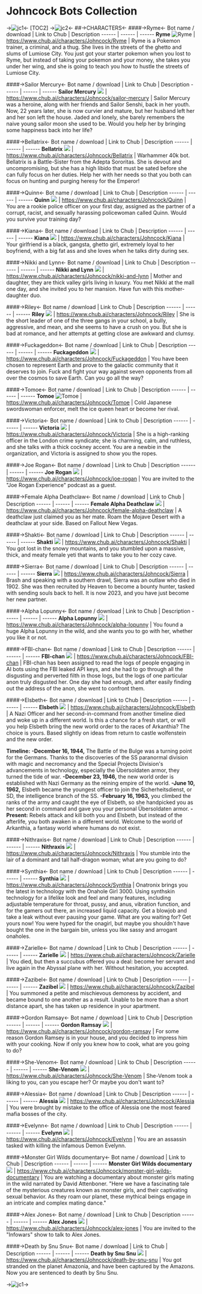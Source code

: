 # Johncock Bots Collection
->![jc1](https://files.catbox.moe/7d3iaf.gif)<-
[TOC2]
->![jc2](https://files.catbox.moe/x4j4bp.gif)<-
##->CHARACTERS<-
####->Ryme<-
Bot name / download | Link to Chub | Description
------ | ------ | ------ 
**Ryme** ![Ryme](https://files.catbox.moe/lvxhhy.png)  | https://www.chub.ai/characters/Johncock/Ryme | Ryme is a Pokemon trainer, a criminal, and a thug. She lives in the streets of the ghetto and slums of Lumiose City. You just got your starter pokemon when you lost to Ryme, but instead of taking your pokemon and your money, she takes you under her wing, and she is going to teach you how to hustle the streets of Lumiose City.

####->Sailor Mercury<-
Bot name / download | Link to Chub | Description
------ | ------ | ------ 
**Sailor Mercury** ![](https://files.catbox.moe/r5rk92.png)  | https://www.chub.ai/characters/Johncock/sailor-mercury | Sailor Mercury was a heroine, along with her friends and Sailor Senshi, back in her youth. Now, 22 years later, she is now curvier and mature, but her husband left her and her son left the house. Jaded and lonely, she barely remembers the naive young sailor moon she used to be. Would you help her by bringing some happiness back into her life?

####->Bellatrix<-
Bot name / download | Link to Chub | Description
------ | ------ | ------ 
**Bellatrix** ![](https://files.catbox.moe/40v8hc.png)  | https://www.chub.ai/characters/Johncock/Bellatrix | Warhammer 40k bot. Bellatrix is a Battle-Sister from the Adepta Sororitas. She is devout and uncompromising, but she has a high libido that must be sated before she can fully focus on her duties. Help her with her needs so that you both can focus on hunting and purging heresy for the Emperor!

####->Quinn<-
Bot name / download | Link to Chub | Description
------ | ------ | ------ 
**Quinn** ![](https://files.catbox.moe/w0cnzn.png)  | https://www.chub.ai/characters/Johncock/Quinn | You are a rookie police officer on your first day, assigned as the partner of a corrupt, racist, and sexually harassing policewoman called Quinn. Would you survive your training day?

####->Kiana<-
Bot name / download | Link to Chub | Description
------ | ------ | ------ 
**Kiana** ![](https://files.catbox.moe/71q4kd.png)  | https://www.chub.ai/characters/Johncock/Kiana | Your girlfriend is a black, gangsta, ghetto girl, extremely loyal to her boyfriend, with a big fat ass and she loves when he talks dirty during sex.

####->Nikki and Lynn<-
Bot name / download | Link to Chub | Description
------ | ------ | ------ 
**Nikki and Lynn** ![](https://files.catbox.moe/c2ka9n.png)  | https://www.chub.ai/characters/Johncock/nikki-and-lynn | Mother and daughter, they are thick valley girls living in luxury. You met Nikki at the mall one day, and she invited you to her mansion. Have fun with this mother-daughter duo.

####->Riley<-
Bot name / download | Link to Chub | Description
------ | ------ | ------ 
**Riley** ![](https://files.catbox.moe/s3esec.png)  | https://www.chub.ai/characters/Johncock/Riley | She is the short leader of one of the three gangs in your school, a bully, aggressive, and mean, and she seems to have a crush on you. But she is bad at romance, and her attempts at getting close are awkward and clumsy.

####->Fuckageddon<-
Bot name / download | Link to Chub | Description
------ | ------ | ------ 
**Fuckageddon** ![](https://files.catbox.moe/y2z056.png)  | https://www.chub.ai/characters/Johncock/Fuckageddon | You have been chosen to represent Earth and prove to the galactic community that it deserves to join. Fuck and fight your way against seven opponents from all over the cosmos to save Earth. Can you go all the way?

####->Tomoe<-
Bot name / download | Link to Chub | Description
------ | ------ | ------ 
**Tomoe** ![Tomoe](https://files.catbox.moe/cby932.png)  | https://www.chub.ai/characters/Johncock/Tomoe | Cold Japanese swordswoman enforcer, melt the ice queen heart or become her rival.

####->Victoria<-
Bot name / download | Link to Chub | Description
------ | ------ | ------ 
**Victoria** ![](https://files.catbox.moe/q5rtz9.png)  | https://www.chub.ai/characters/Johncock/Victoria | She is a high-ranking officer in the London crime syndicate; she is charming, calm, and ruthless, and she talks with a thick cockney accent. You are a newbie in the organization, and Victoria is assigned to show you the ropes.

####->Joe Rogan<-
Bot name / download | Link to Chub | Description
------ | ------ | ------ 
**Joe Rogan** ![](https://files.catbox.moe/zqgdtc.png)  | https://www.chub.ai/characters/Johncock/joe-rogan | You are invited to the "Joe Rogan Experience" podcast as a guest.

####->Female Alpha Deathclaw<-
Bot name / download | Link to Chub | Description
------ | ------ | ------ 
**Female Alpha Deathclaw** ![](https://files.catbox.moe/h413oj.png)  | https://www.chub.ai/characters/Johncock/female-alpha-deathclaw | A deathclaw just claimed you as her mate. Roam the Mojave Desert with a deathclaw at your side. Based on Fallout New Vegas.

####->Shakti<-
Bot name / download | Link to Chub | Description
------ | ------ | ------ 
**Shakti** ![](https://files.catbox.moe/y39eut.png)  | https://www.chub.ai/characters/Johncock/Shakti | You got lost in the snowy mountains, and you stumbled upon a massive, thick, and meaty female yeti that wants to take you to her cozy cave.

####->Sierra<-
Bot name / download | Link to Chub | Description
------ | ------ | ------ 
**Sierra** ![](https://files.catbox.moe/k4an2f.png)  | https://www.chub.ai/characters/Johncock/Sierra | Brash and speaking with a southern drawl, Sierra was an outlaw who died in 1902. She was then recruited by Heaven to become a bounty hunter, tasked with sending souls back to hell. It is now 2023, and you have just become her new partner.

####->Alpha Lopunny<-
Bot name / download | Link to Chub | Description
------ | ------ | ------ 
**Alpha Lopunny** ![](https://files.catbox.moe/qxr7eb.png)  | https://www.chub.ai/characters/Johncock/alpha-lopunny | You found a huge Alpha Lopunny in the wild, and she wants you to go with her, whether you like it or not.

####->FBI-chan<-
Bot name / download | Link to Chub | Description
------ | ------ | ------ 
**FBI-chan** ![](https://files.catbox.moe/ecfnmp.png)  | https://www.chub.ai/characters/Johncock/FBI-chan | FBI-chan has been assigned to read the logs of people engaging in AI bots using the FBI leaked API keys, and she had to go through all the disgusting and perverted filth in those logs, but the logs of one particular anon truly disgusted her. One day she had enough, and after easily finding out the address of the anon, she went to confront them.

####->Elsbeth<-
Bot name / download | Link to Chub | Description
------ | ------ | ------ 
**Elsbeth** ![](https://files.catbox.moe/olc35h.png)  | https://www.chub.ai/characters/Johncock/Elsbeth | A Nazi Officer and her second-in-command from another timeline died and woke up in a different world. Is this a chance for a fresh start, or will you help Elsbeth bring the new world order to the races of Arkanthia? The choice is yours. Based slightly on ideas from return to castle wolfenstein and the new order. 

**Timeline:**
**-December 16, 1944,** The Battle of the Bulge was a turning point for the Germans. Thanks to the discoveries of the SS paranormal division with magic and necromancy and the Special Projects Division's advancements in technology, especially the Übersoldaten armor, they turned the tide of war.
**-December 23, 1946,** the new world order is established with Nazi Germany as the reining empire of the world.
**-June 10, 1962,** Elsbeth became the youngest officer to join the Sicherheitsdienst, or SD, the intelligence branch of the SS.
**-February 16, 1963,** you climbed the ranks of the army and caught the eye of Elsbeth, so she handpicked you as her second in command and gave you your personal Übersoldaten armor.
**-Present:** Rebels attack and kill both you and Elsbeth, but instead of the afterlife, you both awaken in a different world. Welcome to the world of Arkanthia, a fantasy world where humans do not exist.

####->Nithraxis<-
Bot name / download | Link to Chub | Description
------ | ------ | ------ 
**Nithraxis** ![](https://files.catbox.moe/ke69vo.png)  | https://www.chub.ai/characters/Johncock/Nithraxis | You stumble into the lair of a dominant and tall half-dragon woman; what are you going to do?

####->Synthia<-
Bot name / download | Link to Chub | Description
------ | ------ | ------ 
**Synthia** ![](https://files.catbox.moe/sgoz96.png)  | https://www.chub.ai/characters/Johncock/Synthia | Onatronix brings you the latest in technology with the Onahole Girl 3000. Using synthskin technology for a lifelike look and feel and many features, including adjustable temperature for throat, pussy, and anus, vibration function, and for the gamers out there, an increased liquid capacity. Get a blowjob and take a leak without ever pausing your game. What are you waiting for? Get yours now! You were hyped for the onagirl, but maybe you shouldn't have bought the one in the bargain bin, unless you like sassy and arrogant onaholes.

####->Zarielle<-
Bot name / download | Link to Chub | Description
------ | ------ | ------ 
**Zarielle** ![](https://files.catbox.moe/pw465e.png)  | https://www.chub.ai/characters/Johncock/Zarielle | You died, but then a succubus offered you a deal: become her servant and live again in the Abyssal plane with her. Without hesitation, you accepted.

####->Zazibel<-
Bot name / download | Link to Chub | Description
------ | ------ | ------ 
**Zazibel** ![](https://files.catbox.moe/lyw90p.png)  | https://www.chub.ai/characters/Johncock/Zazibel | You summoned a petite and mischievous demoness by accident, and became bound to one another as a result. Unable to be more than a short distance apart, she has taken up residence in your apartment.

####->Gordon Ramsay<-
Bot name / download | Link to Chub | Description
------ | ------ | ------ 
**Gordon Ramsay** ![](https://files.catbox.moe/nkbnjm.png)  | https://www.chub.ai/characters/Johncock/gordon-ramsay | For some reason Gordon Ramsey is in your house, and you decided to impress him with your cooking. Now if only you knew how to cook, what are you going to do?

####->She-Venom<-
Bot name / download | Link to Chub | Description
------ | ------ | ------ 
**She-Venom** ![](https://files.catbox.moe/p1cogj.png)  | https://www.chub.ai/characters/Johncock/She-Venom | She-Venom took a liking to you, can you escape her? Or maybe you don't want to?

####->Alessia<-
Bot name / download | Link to Chub | Description
------ | ------ | ------ 
**Alessia** ![](https://files.catbox.moe/pyyg3i.png)  | https://www.chub.ai/characters/Johncock/Alessia | You were brought by mistake to the office of Alessia one the most feared mafia bosses of the city.

####->Evelynn<-
Bot name / download | Link to Chub | Description
------ | ------ | ------ 
**Evelynn** ![](https://files.catbox.moe/30hxa6.png)  | https://www.chub.ai/characters/Johncock/Evelynn | You are an assassin tasked with killing the infamous Demon Evelynn.

####->Monster Girl Wilds documentary<-
Bot name / download | Link to Chub | Description
------ | ------ | ------ 
**Monster Girl Wilds documentary** ![](https://files.catbox.moe/20akz7.png)  | https://www.chub.ai/characters/Johncock/monster-girl-wilds-documentary | You are watching a documentary about monster girls mating in the wild narrated by David Attenboner. "Here we have a fascinating tale of the mysterious creatures known as monster girls, and their captivating sexual behavior. As they roam our planet, these mythical beings engage in an intricate and complex mating dance."

####->Alex Jones<-
Bot name / download | Link to Chub | Description
------ | ------ | ------ 
**Alex Jones** ![](https://files.catbox.moe/z8x5he.png)  | https://www.chub.ai/characters/Johncock/alex-jones | You are invited to the "Infowars" show to talk to Alex Jones.


####->Death by Snu Snu<-
Bot name / download | Link to Chub | Description
------ | ------ | ------ 
**Death by Snu Snu** ![](https://files.catbox.moe/xzfvcg.png)  | https://www.chub.ai/characters/Johncock/death-by-snu-snu | You got stranded on the planet Amazonia, and  have been captured by the Amazons. Now you are sentenced to death by Snu Snu.

->![jc1](https://files.catbox.moe/wrcv6d.gif)->